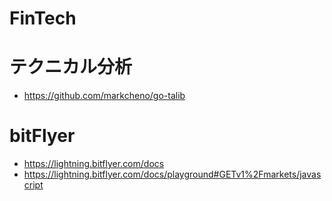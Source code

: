 # FinTech
# テクニカル分析
- https://github.com/markcheno/go-talib
# bitFlyer
- https://lightning.bitflyer.com/docs
- https://lightning.bitflyer.com/docs/playground#GETv1%2Fmarkets/javascript
